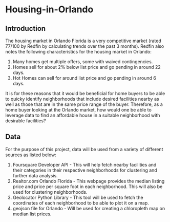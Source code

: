 # Housing-in-Orlando
## Introduction
The housing market in Orlando Florida is a very competitive market (rated 77/100 by Redfin by calculating trends over the past 3 months). Redfin also notes the following characteristics for the housing market in Orlando:

1. Many homes get multiple offers, some with waived contingencies.
2. Homes sell for about 2% below list price and go pending in around 22 days.
3. Hot Homes can sell for around list price and go pending in around 6 days.

It is for these reasons that it would be beneficial for home buyers to be able to quicky identify neighborhoods that include desired facilities nearby as well as those that are in the same price range of the buyer. Therefore, as a home buyer looking at the Orlando market, how would one be able to leverage data to find an affordable house in a suitable neighborhood with desirable facilities? 

## Data
For the purpose of this project, data will be used from a variety of different sources as listed below:
1. Foursquare Developer API - This will help fetch nearby facilities and their categories in their respective neighborhoods for clustering and further data analysis.
2. Realtor.com Orlando Florida - This webpage provides the median listing price and price per square foot in each neighborhood. This will also be used for clustering neighborhoods.
3. Geolocator Python Library - This tool will be used to fetch the coordinates of each neighborhood to be able to plot it on a map.
4. geojson file for Orlando - Will be used for creating a chloropleth map on median list prices.
